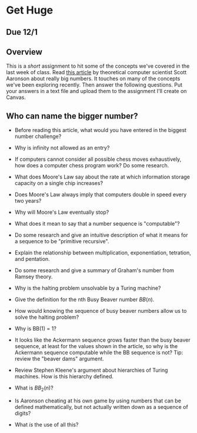 # Get Huge

## Due 12/1

## Overview

This is a *short* assignment to hit some of the concepts we've covered in the last week of class. Read [this article](https://www.scottaaronson.com/writings/bignumbers.html) by theoretical computer scientist Scott Aaronson about really big numbers. It touches on many of the concepts we've been exploring recently. Then answer the following questions. Put your answers in a text file and upload them to the assignment I'll create on Canvas.


## Who can name the bigger number?

- Before reading this article, what would you have entered in the biggest number challenge?

- Why is infinity not allowed as an entry?
  
- If computers cannot consider all possible chess moves exhaustively, how does a computer chess program work? Do some research.
  
- What does Moore's Law say about the rate at which information storage capacity on a single chip increases?

- Does Moore's Law always imply that computers double in speed every two years?

- Why will Moore's Law eventually stop?

- What does it mean to say that a number sequence is "computable"?

- Do some research and give an intuitive description of what it means for a sequence to be "primitive recursive".
  
- Explain the relationship between multiplication, exponentiation, tetration, and pentation.

- Do some research and give a summary of Graham's number from Ramsey theory.

- Why is the halting problem unsolvable by a Turing machine?
  
- Give the definition for the nth Busy Beaver number *BB*(*n*).
 
- How would knowing the sequence of busy beaver numbers allow us to solve the halting problem?

- Why is BB(1) = 1?
  
- It looks like the Ackermann sequence grows faster than the busy beaver sequence, at least for the values shown in the article, so why is the Ackermann sequence computable while the BB sequence is not? Tip: review the "beaver dams" argument.

- Review Stephen Kleene's argument about hierarchies of Turing machines. How is this hierarchy defined.

- What is *BB*<sub>2</sub>(*n*)?
  
- Is Aaronson cheating at his own game by using numbers that can be defined mathematically, but not actually written down as a sequence of digits?

- What *is* the use of all this?
